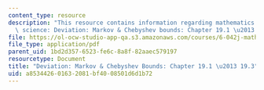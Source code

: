 ```yaml
---
content_type: resource
description: "This resource contains information regarding mathematics for computer\
  \ science: Deviation: Markov & Chebyshev bounds: Chapter 19.1 \u2013 19.3."
file: https://ol-ocw-studio-app-qa.s3.amazonaws.com/courses/6-042j-mathematics-for-computer-science-spring-2015/a853442601632081bf4008501d6d1b72_MIT6_042JS15_Session33.pdf
file_type: application/pdf
parent_uid: 1bd2d357-6523-fe6c-8a8f-82aaec579197
resourcetype: Document
title: "Deviation: Markov & Chebyshev Bounds: Chapter 19.1 \u2013 19.3"
uid: a8534426-0163-2081-bf40-08501d6d1b72
---
```

